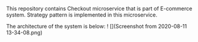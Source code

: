 This repository contains Checkout microservice that is part of E-commerce system. Strategy pattern is implemented in this microservice.

The architecture of the system is below:
!
[](Screenshot from 2020-08-11 13-34-08.png)
